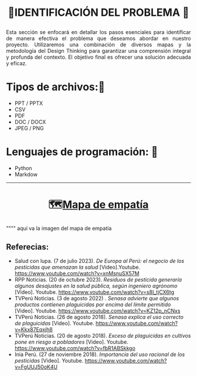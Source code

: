 # <p align="center"> 🌿IDENTIFICACIÓN DEL PROBLEMA 🔎</p>




<p align="justify"> Esta sección se enfocará en detallar los pasos esenciales para identificar de manera efectiva el problema que deseamos abordar en nuestro proyecto. Utilizaremos una combinación de diversos mapas y la metodología del Design Thinking para garantizar una comprensión integral y profunda del contexto. El objetivo final es ofrecer una solución adecuada y eficaz.</p>



# Tipos de archivos:📓
   - PPT / PPTX   
   - CSV
   - PDF
   - DOC / DOCX   
   - JPEG / PNG

# Lenguajes de programación: 📑
   - Python
   - Markdow




---

# <p align="center">🗺️<u>Mapa de empatía</u></p>

"""" aquí va la imagen del mapa de empatía


## Referecias:
- Salud con lupa. (7 de julio 2023). *De Europa al Perú: el negocio de los pesticidas que amenazan la salud* [Video].Youtube. https://www.youtube.com/watch?v=xnMsnuSX57M
- RPP Noticias. (20 de octubre 2023). *Residuos de pesticida generaría algunos desajustes en la salud pública, según ingeniero agrónomo* [Video]. Youtube. https://www.youtube.com/watch?v=s8I_tjCX6tg
- TVPerú Noticias. (3 de agosto 2022) . *Senasa advierte que algunos productos contienen plaguicidas por encima del límite permitido* [Video]. Youtube. https://www.youtube.com/watch?v=KZ12p_nCNxs
- TVPerú Noticias. (26 de agosto 2018). *Senasa explica el uso correcto de plaguicidas* [Video]. Youtube. https://www.youtube.com/watch?v=Kkx87Eqxjh8
- TVPerú Noticias. (20 de agosto 2018). *Exceso de plaguicidas en cultivos pone en riesgo a pobladores* [Video]. Youtube. https://www.youtube.com/watch?v=fbR1ABSkkgo
- Inia Perú. (27 de noviembre 2018). *Importancia del uso racional de los pesticidas* [Video]. Youtube. https://www.youtube.com/watch?v=FgUUJ50oK4U

